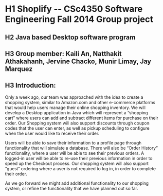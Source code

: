 # H1 Shoplify -- CSc4350 Software Engineering Fall 2014 Group project 
## H2 Java based Desktop software program
## H3 Group member: Kaili An, Natthakit Athakahanh, Jervine Chacko, Munir Limay, Jay Marquez

## H3 Introduction:
  
  Only a week ago, our team was approached with the idea to create a shopping system, similar to Amazon.com and other e-commerce platforms that would help users manage their online shopping inventory. We will develop a Desktop application in Java which will represent a “shopping cart” where users can add and subtract different items for purchase on their order. Our Shopping system will also support discounts through coupon codes that the user can enter, as well as pickup scheduling to configure when the user would like to receive their order.  

  Users will be able to save their information to a profile page through functionality that will simulate a database. There will also be “Order History” functionality, where a user will be able to see their previous orders. A logged-in user will be able to re-use their previous information in order to speed up the Checkout process. Our shopping system will also support “guest” ordering where a user is not required to log in, in order to complete their order.
 
  As we go forward we might add additional functionality to our shopping system, or refine the functionality that we have planned out so far.
